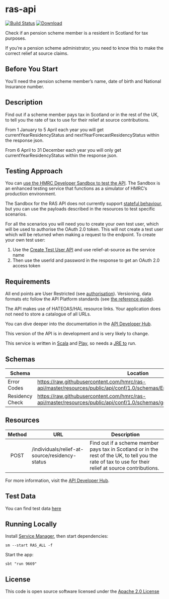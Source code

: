 # ras-api

[![Build Status](https://travis-ci.org/hmrc/ras-api.svg)](https://travis-ci.org/hmrc/ras-api) [ ![Download](https://api.bintray.com/packages/hmrc/releases/ras-api/images/download.svg) ](https://bintray.com/hmrc/releases/ras-api/_latestVersion)

Check if an pension scheme member is a resident in Scotland for tax purposes. 

If you’re a pension scheme administrator, you need to know this to make the correct relief at source claims.


Before You Start
----------------

You’ll need the pension scheme member’s name, date of birth and National Insurance number.


Description
-----------

Find out if a scheme member pays tax in Scotland or in the rest of the UK, to tell you the rate of tax to use for their relief at source contributions. 

From 1 January to 5 April each year you will get currentYearResidencyStatus and nextYearForecastResidencyStatus within the response json. 

From 6 April to 31 December each year you will only get currentYearResidencyStatus within the response json. 


Testing Approach
----------------

You can [use the HMRC Developer Sandbox to test the API](https://test-developer.service.hmrc.gov.uk/api-documentation/docs/sandbox/introduction). The Sandbox is an enhanced testing service that functions as a simulator of HMRC’s production environment.

The Sandbox for the RAS API does not currently support [stateful behaviour](https://test-developer.service.hmrc.gov.uk/api-documentation/docs/sandbox/stateful-behaviour), but you can use the payloads described in the resources to test specific scenarios.

For all the scenarios you will need you to create your own test user, which will be used to authorise the OAuth 2.0 token. This will not create a test user which will be returned when making a request to the endpoint. To create your own test user:
   
1. Use the [Create Test User API](https://test-developer.service.hmrc.gov.uk/api-documentation/docs/api/service/api-platform-test-user/1.0#_create-a-test-user-which-is-an-organisation_post_accordion) and use relief-at-source as the service name
2. Then use the userId and password in the response to get an OAuth 2.0 access token


Requirements
------------

All end points are User Restricted (see [authorisation](https://developer.service.hmrc.gov.uk/api-documentation/docs/authorisation)). Versioning, data formats etc follow the API Platform standards (see [the reference guide](https://developer.service.hmrc.gov.uk/api-documentation/docs/reference-guide)).

The API makes use of HATEOAS/HAL resource links. Your application does not need to store a catalogue of all URLs.

You can dive deeper into the documentation in the [API Developer Hub](https://developer.service.hmrc.gov.uk/api-documentation/docs/api/service/ras-api/1.0).

This version of the API is in development and is very likely to change.

This service is written in [Scala](http://www.scala-lang.org/) and [Play](http://playframework.com/), so needs a [JRE to](http://www.oracle.com/technetwork/java/javase/overview/index.html) run.


Schemas
-------

| Schema          | Location                                                                                                                   |
| --------------- | -------------------------------------------------------------------------------------------------------------------------- |
| Error Codes     | https://raw.githubusercontent.com/hmrc/ras-api/master/resources/public/api/conf/1.0/schemas/ErrorCodes.schema.json         |
| Residency Check | https://raw.githubusercontent.com/hmrc/ras-api/master/resources/public/api/conf/1.0/schemas/getResidencyStatus.schema.json |


Resources
----------

| Method | URL                                            | Description                                                                                                                                            |
| :----: | ---------------------------------------------- | ------------------------------------------------------------------------------------------------------------------------------------------------------ |
| POST   | /individuals/relief-at-source/residency-status | Find out if a scheme member pays tax in Scotland or in the rest of the UK, to tell you the rate of tax to use for their relief at source contributions.|
                                                          
For more information, visit the [API Developer Hub](https://developer.service.hmrc.gov.uk/api-documentation/docs/api/service/ras-api/1.0).

Test Data
---------

You can find test data [here](https://github.com/hmrc/ras-api/blob/master/resources/public/api/conf/1.0/testdata/get-residency-status.md) 


Running Locally
---------------

Install [Service Manager](https://github.com/hmrc/service-manager), then start dependencies:

    sm --start RAS_ALL -f

Start the app:

    sbt "run 9669"


License
-------

This code is open source software licensed under the [Apache 2.0 License]("http://www.apache.org/licenses/LICENSE-2.0.html")
